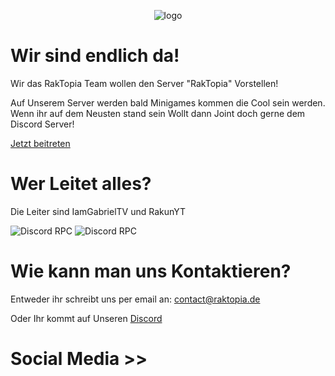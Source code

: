 <p align="center">
  <img alt="logo" src="https://github.com/Raktopia/raktopia.de/assets/41999358/2f2c062e-aa4f-4dfc-a627-4c2c1737ca75" />
</p>

# Wir sind endlich da!

Wir das RakTopia Team wollen den Server "RakTopia" Vorstellen!

Auf Unserem Server werden bald Minigames kommen die Cool sein werden.
Wenn ihr auf dem Neusten stand sein Wollt dann Joint doch gerne dem Discord Server!

<a class="primary-btn" href="https://dsc.gg/raktopia">Jetzt beitreten</a>

# Wer Leitet alles?

Die Leiter sind IamGabrielTV und RakunYT

<img alt="Discord RPC" src="https://camo.githubusercontent.com/1af9dbd6297166063610269fc0e0d0848fd54b800f83bc2ca8349bd56ffc6a1d/68747470733a2f2f6c616e796172642e636e7261642e6465762f6170692f343638313030383937383630343835313230" data-canonical-src="https://lanyard.cnrad.dev/api/468100897860485120" style="max-width: 100%;">

<img alt="Discord RPC" src="https://camo.githubusercontent.com/a9d38c67ad54a50cadca822c20889e7812e4d69584b8e52aee61b3e4c8c858ba/68747470733a2f2f6c616e796172642e636e7261642e6465762f6170692f383039343430313331313836353536393538" data-canonical-src="https://lanyard.cnrad.dev/api/809440131186556958" style="max-width: 100%;">

# Wie kann man uns Kontaktieren?

Entweder ihr schreibt uns per email an: contact@raktopia.de 

Oder Ihr kommt auf Unseren <a class="primary-btn" href="https://dsc.gg/raktopia">Discord</a>

# Social Media >>


